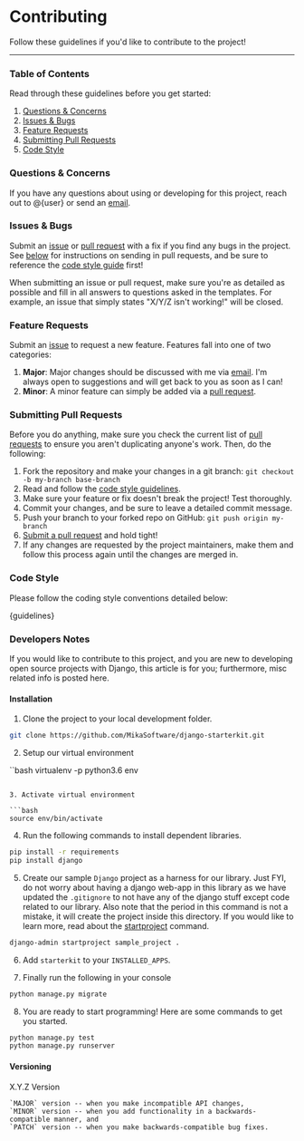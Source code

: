 # Contributing

Follow these guidelines if you'd like to contribute to the project!

---

### Table of Contents

Read through these guidelines before you get started:

1. [Questions & Concerns](#questions--concerns)
2. [Issues & Bugs](#issues--bugs)
3. [Feature Requests](#feature-requests)
4. [Submitting Pull Requests](#submitting-pull-requests)
5. [Code Style](#code-style)

### Questions & Concerns

If you have any questions about using or developing for this project, reach out
to @{user} or send an [email][1].

### Issues & Bugs

Submit an [issue][2] or [pull request][3] with a fix if you find any bugs in
the project. See [below](#submitting-pull-requests) for instructions on sending
in pull requests, and be sure to reference the [code style guide](#code-style)
first!

When submitting an issue or pull request, make sure you're as detailed as possible
and fill in all answers to questions asked in the templates. For example, an issue
that simply states "X/Y/Z isn't working!" will be closed.

### Feature Requests

Submit an [issue][2] to request a new feature. Features fall into one of two
categories:

1. **Major**: Major changes should be discussed with me via [email][1]. I'm
always open to suggestions and will get back to you as soon as I can!
2. **Minor**: A minor feature can simply be added via a [pull request][3].

### Submitting Pull Requests

Before you do anything, make sure you check the current list of [pull requests][4]
to ensure you aren't duplicating anyone's work. Then, do the following:

1. Fork the repository and make your changes in a git branch: `git checkout -b my-branch base-branch`
2. Read and follow the [code style guidelines](#code-style).
3. Make sure your feature or fix doesn't break the project! Test thoroughly.
4. Commit your changes, and be sure to leave a detailed commit message.
5. Push your branch to your forked repo on GitHub: `git push origin my-branch`
6. [Submit a pull request][3] and hold tight!
7. If any changes are requested by the project maintainers, make them and follow
this process again until the changes are merged in.

### Code Style

Please follow the coding style conventions detailed below:

{guidelines}

[1]: mailto:{bart@mikasoftware.com}
[2]: https://github.com/mikasoftware/mortgagekit-py/issues/new
[3]: https://github.com/mikasoftware/mortgagekit-py/compare
[4]: https://github.com/mikasoftware/mortgagekit-py/pulls

### Developers Notes
If you would like to contribute to this project, and you are new to developing open source projects with Django, this article is for you; furthermore, misc related info is posted here.

#### Installation
1. Clone the project to your local development folder.

  ```bash
  git clone https://github.com/MikaSoftware/django-starterkit.git
  ```

2. Setup our virtual environment

  ``bash
  virtualenv -p python3.6 env
  ```

3. Activate virtual environment

  ```bash
  source env/bin/activate
  ```

4. Run the following commands to install dependent libraries.

  ```bash
  pip install -r requirements
  pip install django
  ```

5. Create our sample ``Django`` project as a harness for our library. Just FYI, do not worry about having a django web-app in this library as we have updated the ``.gitignore`` to not have any of the django stuff except code related to our library. Also note that the period in this command is not a mistake, it will create the project inside this directory. If you would like to learn more, read about the [startproject](https://docs.djangoproject.com/en/dev/ref/django-admin/#startproject) command.

  ```bash
  django-admin startproject sample_project .
  ```

6. Add ``starterkit`` to your ``INSTALLED_APPS``.

7. Finally run the following in your console

  ```bash
  python manage.py migrate
  ```

8. You are ready to start programming! Here are some commands to get you started.

  ```bash
  python manage.py test
  python manage.py runserver
  ```

#### Versioning
X.Y.Z Version

    `MAJOR` version -- when you make incompatible API changes,
    `MINOR` version -- when you add functionality in a backwards-compatible manner, and
    `PATCH` version -- when you make backwards-compatible bug fixes.
